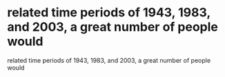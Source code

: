 # related time periods of 1943, 1983, and 2003, a great number of people would

related time periods of 1943, 1983, and 2003, a great number of people would